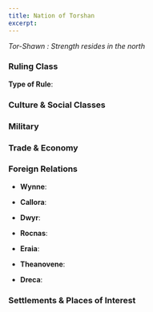 ```yaml
---
title: Nation of Torshan
excerpt: 
---
```


*Tor-Shawn : Strength resides in the north*

### Ruling Class

**Type of Rule**: 



### Culture & Social Classes



### Military



### Trade & Economy



### Foreign Relations

* **Wynne**:

* **Callora**: 

* **Dwyr**:

* **Rocnas**:

* **Eraia**: 

* **Theanovene**: 

* **Dreca**: 

### Settlements & Places of Interest

